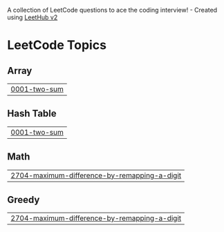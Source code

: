 A collection of LeetCode questions to ace the coding interview! - Created using [LeetHub v2](https://github.com/arunbhardwaj/LeetHub-2.0)
<!---LeetCode Topics Start-->
# LeetCode Topics
## Array
|  |
| ------- |
| [0001-two-sum](https://github.com/sidharthaA/Leetcode/tree/master/0001-two-sum) |
## Hash Table
|  |
| ------- |
| [0001-two-sum](https://github.com/sidharthaA/Leetcode/tree/master/0001-two-sum) |
## Math
|  |
| ------- |
| [2704-maximum-difference-by-remapping-a-digit](https://github.com/sidharthaA/Leetcode/tree/master/2704-maximum-difference-by-remapping-a-digit) |
## Greedy
|  |
| ------- |
| [2704-maximum-difference-by-remapping-a-digit](https://github.com/sidharthaA/Leetcode/tree/master/2704-maximum-difference-by-remapping-a-digit) |
<!---LeetCode Topics End-->